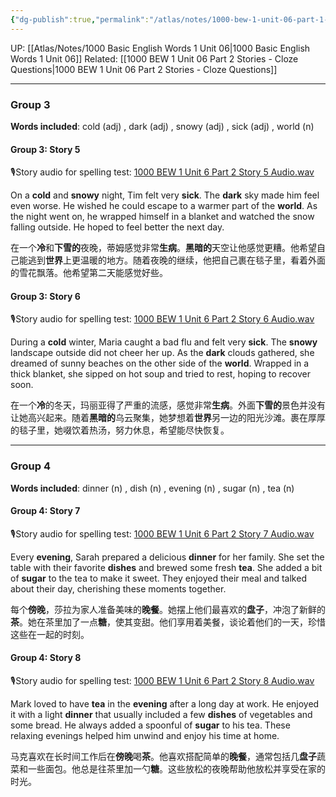 ```yaml
---
{"dg-publish":true,"permalink":"/atlas/notes/1000-bew-1-unit-06-part-1-stories/"}
---
```


UP: [[Atlas/Notes/1000 Basic English Words 1 Unit 06\|1000 Basic English Words 1 Unit 06]]
Related: [[1000 BEW 1 Unit 06 Part 2 Stories - Cloze Questions\|1000 BEW 1 Unit 06 Part 2 Stories - Cloze Questions]]

---
### Group 3
**Words included**: cold (adj) , dark (adj) , snowy (adj) , sick (adj) , world (n) 

#### Group 3: Story 5
🎙️Story audio for spelling test: [1000 BEW 1 Unit 6 Part 2 Story 5 Audio.wav](https://drive.google.com/file/d/1cv2q7NZUjWDn88NkHOpMFBMW3uZYdT5T/view?usp=drive_link)

On a **cold** and **snowy** night, Tim felt very **sick**. The **dark** sky made him feel even worse. He wished he could escape to a warmer part of the **world**. As the night went on, he wrapped himself in a blanket and watched the snow falling outside. He hoped to feel better the next day.

在一个**冷**和**下雪的**夜晚，蒂姆感觉非常**生病**。**黑暗的**天空让他感觉更糟。他希望自己能逃到**世界**上更温暖的地方。随着夜晚的继续，他把自己裹在毯子里，看着外面的雪花飘落。他希望第二天能感觉好些。

#### Group 3: Story 6
🎙️Story audio for spelling test: [1000 BEW 1 Unit 6 Part 2 Story 6 Audio.wav](https://drive.google.com/file/d/17gJSnK680EaoAbU8AC1pKrACywGeMpkR/view?usp=drive_link)

During a **cold** winter, Maria caught a bad flu and felt very **sick**. The **snowy** landscape outside did not cheer her up. As the **dark** clouds gathered, she dreamed of sunny beaches on the other side of the **world**. Wrapped in a thick blanket, she sipped on hot soup and tried to rest, hoping to recover soon.

在一个**冷**的冬天，玛丽亚得了严重的流感，感觉非常**生病**。外面**下雪的**景色并没有让她高兴起来。随着**黑暗的**乌云聚集，她梦想着**世界**另一边的阳光沙滩。裹在厚厚的毯子里，她啜饮着热汤，努力休息，希望能尽快恢复。

---
### Group 4
**Words included**: dinner (n) , dish (n) , evening (n) , sugar (n) , tea (n)

#### Group 4: Story 7
🎙️Story audio for spelling test: [1000 BEW 1 Unit 6 Part 2 Story 7 Audio.wav](https://drive.google.com/file/d/1CmXJZSM3-ZV5d-ALlSxnDgG3qyT4eZI5/view?usp=drive_link)

Every **evening**, Sarah prepared a delicious **dinner** for her family. She set the table with their favorite **dishes** and brewed some fresh **tea**. She added a bit of **sugar** to the tea to make it sweet. They enjoyed their meal and talked about their day, cherishing these moments together.

每个**傍晚**，莎拉为家人准备美味的**晚餐**。她摆上他们最喜欢的**盘子**，冲泡了新鲜的**茶**。她在茶里加了一点**糖**，使其变甜。他们享用着美餐，谈论着他们的一天，珍惜这些在一起的时刻。

#### Group 4: Story 8
🎙️Story audio for spelling test: [1000 BEW 1 Unit 6 Part 2 Story 8 Audio.wav](https://drive.google.com/file/d/1mFO3sey3o_tsmjZjc4ugyP2n0TWmRgVI/view?usp=drive_link)

Mark loved to have **tea** in the **evening** after a long day at work. He enjoyed it with a light **dinner** that usually included a few **dishes** of vegetables and some bread. He always added a spoonful of **sugar** to his tea. These relaxing evenings helped him unwind and enjoy his time at home.

马克喜欢在长时间工作后在**傍晚**喝**茶**。他喜欢搭配简单的**晚餐**，通常包括几**盘子**蔬菜和一些面包。他总是往茶里加一勺**糖**。这些放松的夜晚帮助他放松并享受在家的时光。

